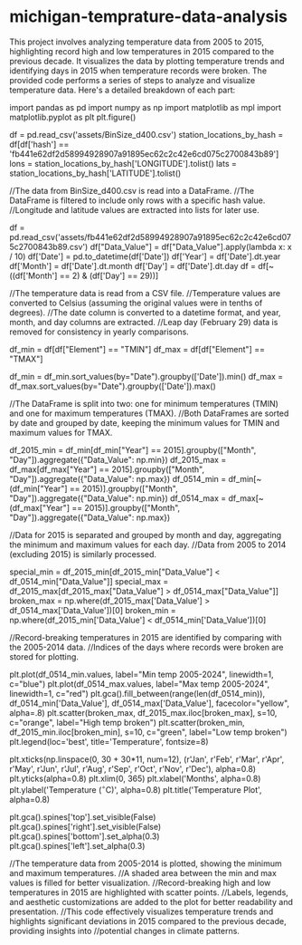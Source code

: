 # michigan-temprature-data-analysis
This project involves analyzing temperature data from 2005 to 2015, highlighting record high and low temperatures in 2015 compared to the previous decade. It visualizes the data by plotting temperature trends and identifying days in 2015 when temperature records were broken.
The provided code performs a series of steps to analyze and visualize temperature data. Here's a detailed breakdown of each part:

import pandas as pd
import numpy as np
import matplotlib as mpl
import matplotlib.pyplot as plt
plt.figure()

df = pd.read_csv('assets/BinSize_d400.csv')
station_locations_by_hash = df[df['hash'] == 'fb441e62df2d58994928907a91895ec62c2c42e6cd075c2700843b89']
lons = station_locations_by_hash['LONGITUDE'].tolist()
lats = station_locations_by_hash['LATITUDE'].tolist()

//The data from BinSize_d400.csv is read into a DataFrame.
//The DataFrame is filtered to include only rows with a specific hash value.
//Longitude and latitude values are extracted into lists for later use.

df = pd.read_csv('assets/fb441e62df2d58994928907a91895ec62c2c42e6cd075c2700843b89.csv')
df["Data_Value"] = df["Data_Value"].apply(lambda x: x / 10)
df['Date'] = pd.to_datetime(df['Date'])
df['Year'] = df['Date'].dt.year
df['Month'] = df['Date'].dt.month
df['Day'] = df['Date'].dt.day
df = df[~((df['Month'] == 2) & (df['Day'] == 29))]

//The temperature data is read from a CSV file.
//Temperature values are converted to Celsius (assuming the original values were in tenths of degrees).
//The date column is converted to a datetime format, and year, month, and day columns are extracted.
//Leap day (February 29) data is removed for consistency in yearly comparisons.

df_min = df[df["Element"] == "TMIN"]
df_max = df[df["Element"] == "TMAX"]

df_min = df_min.sort_values(by="Date").groupby(['Date']).min()
df_max = df_max.sort_values(by="Date").groupby(['Date']).max()

//The DataFrame is split into two: one for minimum temperatures (TMIN) and one for maximum temperatures (TMAX).
//Both DataFrames are sorted by date and grouped by date, keeping the minimum values for TMIN and maximum values for TMAX.

df_2015_min = df_min[df_min["Year"] == 2015].groupby(["Month", "Day"]).aggregate({"Data_Value": np.min})
df_2015_max = df_max[df_max["Year"] == 2015].groupby(["Month", "Day"]).aggregate({"Data_Value": np.max})
df_0514_min = df_min[~(df_min["Year"] == 2015)].groupby(["Month", "Day"]).aggregate({"Data_Value": np.min})
df_0514_max = df_max[~(df_max["Year"] == 2015)].groupby(["Month", "Day"]).aggregate({"Data_Value": np.max})

//Data for 2015 is separated and grouped by month and day, aggregating the minimum and maximum values for each day.
//Data from 2005 to 2014 (excluding 2015) is similarly processed.

special_min = df_2015_min[df_2015_min["Data_Value"] < df_0514_min["Data_Value"]]
special_max = df_2015_max[df_2015_max["Data_Value"] > df_0514_max["Data_Value"]]
broken_max = np.where(df_2015_max['Data_Value'] > df_0514_max['Data_Value'])[0]
broken_min = np.where(df_2015_min['Data_Value'] < df_0514_min['Data_Value'])[0]

//Record-breaking temperatures in 2015 are identified by comparing with the 2005-2014 data.
//Indices of the days where records were broken are stored for plotting.

plt.plot(df_0514_min.values, label="Min temp 2005-2024", linewidth=1, c="blue")
plt.plot(df_0514_max.values, label="Max temp 2005-2024", linewidth=1, c="red")
plt.gca().fill_between(range(len(df_0514_min)), df_0514_min['Data_Value'], df_0514_max['Data_Value'], facecolor="yellow", alpha=.8)
plt.scatter(broken_max, df_2015_max.iloc[broken_max], s=10, c="orange", label="High temp broken")
plt.scatter(broken_min, df_2015_min.iloc[broken_min], s=10, c="green", label="Low temp broken")
plt.legend(loc='best', title='Temperature', fontsize=8)

plt.xticks(np.linspace(0, 30 + 30*11, num=12), (r'Jan', r'Feb', r'Mar', r'Apr', r'May', r'Jun', r'Jul', r'Aug', r'Sep', r'Oct', r'Nov', r'Dec'), alpha=0.8)
plt.yticks(alpha=0.8)
plt.xlim(0, 365)
plt.xlabel('Months', alpha=0.8)
plt.ylabel('Temperature ($^\circ$C)', alpha=0.8)
plt.title('Temperature Plot', alpha=0.8)

plt.gca().spines['top'].set_visible(False)
plt.gca().spines['right'].set_visible(False)
plt.gca().spines['bottom'].set_alpha(0.3)
plt.gca().spines['left'].set_alpha(0.3)

//The temperature data from 2005-2014 is plotted, showing the minimum and maximum temperatures.
//A shaded area between the min and max values is filled for better visualization.
//Record-breaking high and low temperatures in 2015 are highlighted with scatter points.
//Labels, legends, and aesthetic customizations are added to the plot for better readability and presentation.
//This code effectively visualizes temperature trends and highlights significant deviations in 2015 compared to the previous decade, providing insights into //potential changes in climate patterns.
